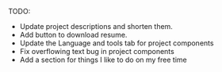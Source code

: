 TODO:
- Update project descriptions and shorten them.
- Add button to download resume.
- Update the Language and tools tab for project components
- Fix overflowing text bug in project components
- Add a section for things I like to do on my free time
